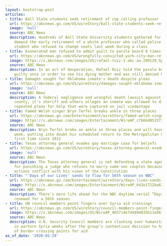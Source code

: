 ```yaml
---
layout: bootstrap-post
articles:
- title: Ball State students seek retirement of cop calling professor
  url: https://abcnews.go.com/US/wireStory/ball-state-students-seek-retirement-cop-calling-professor-68626422
  image: 'null'
  source: ABC News
  description: Hundreds of Ball State University students gathered for a rally to
    demand the early retirement of a white professor who called police on a black
    student who refused to change seats last week during a class
- title: Exonerated man refused to admit guilt to parole board 8 times, attorney says
  url: https://abcnews.go.com/US/wrongfully-convicted-york-city-man-refused-admit-guilt/story?id=68618469
  image: https://s.abcnews.com/images/US/rafael-ruiz-1-abc-aa-200128_hpMain_16x9_992.jpg
  source: ABC News
  description: In an act of desperation, Rafael Ruiz told the parole board he was
    guilty once in order to see his dying mother and was still denied his freedom.
- title: Damages sought for Oklahoma inmate's death despite pleas
  url: https://abcnews.go.com/US/wireStory/damages-sought-oklahoma-inmates-death-pleas-68626222
  image: 'null'
  source: ABC News
  description: A federal negligence and wrongful death lawsuit against an Oklahoma
    county, it's sheriff and others alleges an inmate was allowed to die despite his
    repeated pleas for help that were captured on jail viedeotape
- title: Famed Welsh singer Bryn Terfel breaks ankle in three places
  url: https://abcnews.go.com/Entertainment/wireStory/famed-welsh-singer-bryn-terfel-breaks-ankle-places-68625605
  image: https://s.abcnews.com/images/Entertainment/WireAP_c7b6bd85337342e58abe2a66a63342f0_16x9_992.jpg
  source: ABC News
  description: Bryn Terfel broke an ankle in three places and will have surgery this
    week, putting into doubt his scheduled return to the Metropolitan Opera for the
    first time since 2012
- title: Texas attorney general evades gay marriage case for beliefs
  url: https://abcnews.go.com/US/wireStory/texas-attorney-general-evades-gay-marriage-case-beliefs-68625415
  image: 'null'
  source: ABC News
  description: The Texas attorney general is not defending a state agency being sued
    for punishing a judge who refuses to marry same-sex couples because the state’s
    actions conflict with his views of the Constitution
- title: "'Days of our Lives' sands to flow for 56th season on NBC"
  url: https://abcnews.go.com/Entertainment/wireStory/days-lives-sands-flow-56th-season-nbc-68625261
  image: https://s.abcnews.com/images/Entertainment/WireAP_642e1722ba6349af9d83759200884a4c_16x9_992.jpg
  source: ABC News
  description: There’s more life ahead for the NBC daytime serial “Days of our Lives,”
    renewed for a 56th season
- title: UN council members point fingers over Syria aid crossings
  url: https://abcnews.go.com/US/wireStory/council-members-point-fingers-syria-aid-crossings-68625404
  image: https://s.abcnews.com/images/US/WireAP_465714e7d4894835b13a9615e1307cfb_16x9_992.jpg
  source: ABC News
  description: U.N. Security Council members are clashing over humanitarian needs
    in wartorn Syria weeks after the group’s contentious decision to halve the number
    of border crossing points for aid
as_of_date: '2020-01-29'
---
```


